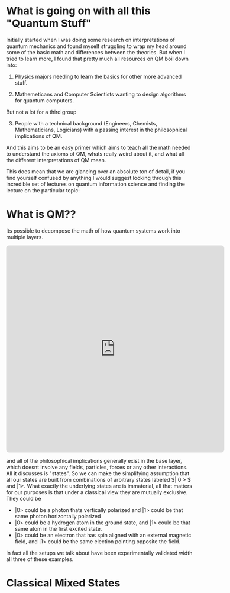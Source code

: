 # What is going on with all this "Quantum Stuff"

Initially started when I was doing some research on interpretations of quantum mechanics and found myself struggling to wrap my head around some of the basic math and differences between the theories. But when I tried to learn more, I found that pretty much all resources on QM boil down into:

1. Physics majors needing to learn the basics for other more advanced stuff.

2. Mathemeticans and Computer Scientists wanting to design algorithms for quantum computers.

But not a lot for a third group

3. People with a technical background (Engineers, Chemists, Mathematicians, Logicians) with a passing interest in the philosophical implications of QM.

And this aims to be an easy primer which aims to teach all the math needed to understand the axioms of QM, whats really weird about it, and what all the different interpretations of QM mean.

This does mean that we are glancing over an absolute ton of detail, if you find yourself confused by anything I would suggest looking through this incredible set of lectures on quantum information science and finding the lecture on the particular topic:

# What is QM??


Its possible to decompose the math of how quantum systems work into multiple layers.

<!-- https://q.uiver.app/#q=WzAsNCxbMCwzLCJcXHRleHR7UXVhbnR1bSBNZWNoYW5pY3N9Il0sWzAsMiwiXFx0ZXh0e1F1YW50dW0gRWxlY3Ryb2R5bmFtaWNzfSJdLFswLDEsIlxcdGV4dHtRdWFudHVtIENocm9tb2R5bmFtaWNzfSJdLFswLDAsIlxcdGV4dHtTdGFuZGFyZCBNb2RlbCBvZiBQYXJ0aWNsZSBQaHlzaWNzfSJdLFsxLDJdLFsyLDNdLFswLDFdXQ== -->
<iframe class="quiver-embed" src="https://q.uiver.app/#q=WzAsNCxbMCwzLCJcXHRleHR7UXVhbnR1bSBNZWNoYW5pY3N9Il0sWzAsMiwiXFx0ZXh0e1F1YW50dW0gRWxlY3Ryb2R5bmFtaWNzfSJdLFswLDEsIlxcdGV4dHtRdWFudHVtIENocm9tb2R5bmFtaWNzfSJdLFswLDAsIlxcdGV4dHtTdGFuZGFyZCBNb2RlbCBvZiBQYXJ0aWNsZSBQaHlzaWNzfSJdLFsxLDJdLFsyLDNdLFswLDFdXQ==&embed" width="590" height="560" style="border-radius: 8px; border: none;"></iframe>

and all of the philosophical implications generally exist in the base layer, which doesnt involve any fields, particles, forces or any other interactions. All it discusses is "states". So we can make the simplifying assumption that all our states are built from combinations of arbitrary states labeled $| 0 > $ and $| 1 >$. What exactly the underlying states are is immaterial, all that matters for our purposes is that under a classical view they are mutually exclusive. They could be 
- $| 0 >$ could be a photon thats vertically polarized and $| 1 >$ could be that same photon horizontally polarized
- $| 0 >$ could be a hydrogen atom in the ground state, and $| 1 >$ could be that same atom in the first excited state.
- $| 0 >$ could be an electron that has spin aligned with an external magnetic field, and $| 1 >$ could be the same election pointing opposite the field.

In fact all the setups we talk about have been experimentally validated width all three of these examples.


# Classical Mixed States 


